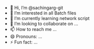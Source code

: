 - 👋 Hi, I’m @sachingarg-git
- 👀 I’m interested in all Batch files 
- 🌱 I’m currently learning  network script 
- 💞️ I’m looking to collaborate on ...
- 📫 How to reach me ...
- 😄 Pronouns: ...
- ⚡ Fun fact: ...

<!---
sachingarg-git/sachingarg-git is a ✨ special ✨ repository because its `README.md` (this file) appears on your GitHub profile.
You can click the Preview link to take a look at your changes.
--->
